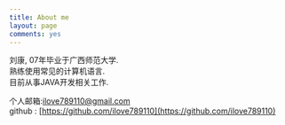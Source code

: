 ```yaml
---
title: About me
layout: page
comments: yes
---
```

  
刘康, 07年毕业于广西师范大学.      
熟练使用常见的计算机语言.      
目前从事JAVA开发相关工作.      

个人邮箱:ilove789110@gmail.com            
github : [https://github.com/ilove789110](https://github.com/ilove789110)      